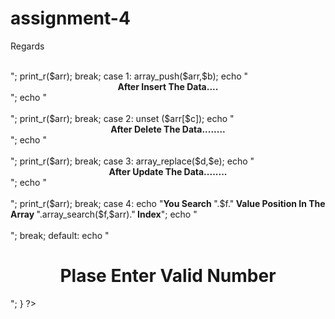 # assignment-4
Regards
<?php
$a = $_POST['s1'];

$b = $_POST['s2'];
$c = $_POST['s3'];
$d = $_POST['s4'];
$e = $_POST['s5'];
$f = $_POST['s6'];

$arr = array(23,56,25,93,72);

switch($a)
{
    case 0:
        echo "Array Is.........";
        echo "<br><br>"; 
        print_r($arr);
        break;
    case 1:
        array_push($arr,$b);
        echo "<b><center>After Insert The Data....</b></center>";
        echo "<br><br>";
        print_r($arr);
        break;
    case 2:
        unset ($arr[$c]);
        echo "<b><center>After Delete The Data........</b></center>";
        echo "<br><br>";
        print_r($arr);
        break;
    case 3:
        array_replace($d,$e);    
        echo "<b><center>After Update The Data........</b></center>";
        echo "<br><br>";
        print_r($arr);
        break;
    case 4:
        echo "<b>You Search </b>".$f."<b> Value Position In The Array </b>".array_search($f,$arr)."<b> Index</b>";
        echo "<br><br>";
        break;
    default:
        echo "<h1><center>Plase Enter Valid Number</h1></center>";
}
?>
